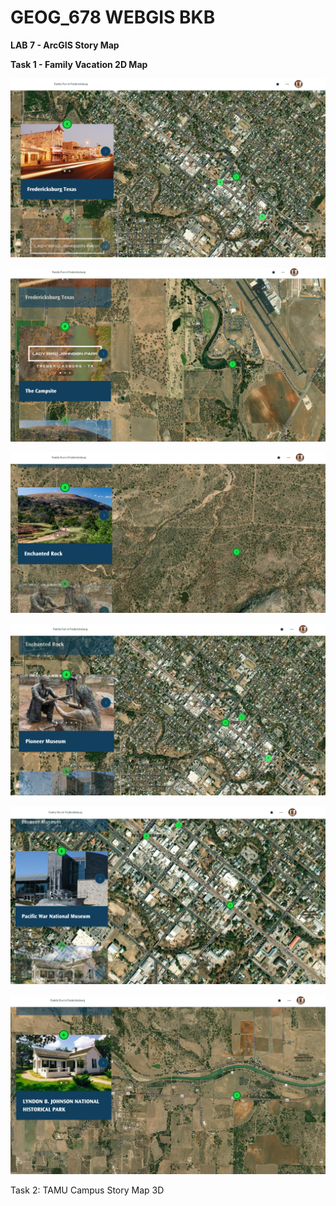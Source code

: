 # GEOG_678 WEBGIS BKB

**LAB 7 - ArcGIS Story Map**

**Task 1 - Family Vacation 2D Map**

![1683229598218](image/README/1683229598218.png)

![1683229633338](image/README/1683229633338.png)

![1683229655806](image/README/1683229655806.png)

![1683229680616](image/README/1683229680616.png)

![1683229705681](image/README/1683229705681.png)

![1683229725184](image/README/1683229725184.png)

Task 2: TAMU Campus Story Map 3D
